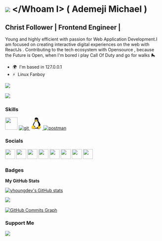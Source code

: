 <!--
**mich-sys/mich-sys** is a ✨ _special_ ✨ repository because its `README.md` (this file) appears on your GitHub profile.

Here are some ideas to get you started:

- 🔭 I’m currently working on ...
- 🌱 I’m currently learning ...
- 👯 I’m looking to collaborate on ...
- 🤔 I’m looking for help with ...
- 💬 Ask me about ...
- 📫 How to reach me: ...
- 😄 Pronouns: ...
- ⚡ Fun fact: ...
-->


 

 
 ![](https://user-images.githubusercontent.com/18350557/176309783-0785949b-9127-417c-8b55-ab5a4333674e.gif) </Whoam I> ( Ademeji Michael )
====================================================================================================================================

Christ Follower | Frontend Engineer | 
------------------------------------------------------------

Young and highly efficient with passion for Web Application Development.I am focused on creating interactive digital experiences on the web with ReactJs . Contributing to the tech ecosystem with Opensource , because the Future is Open, when I'm bored i play Call Of Duty and go for walks 🛼
 
* 🌍  I'm based in 127.0.0.1
* ⚡  Linux Fanboy 



<a href="https://twitter.com/mich_sys" target="_blank" rel="noreferrer"><img
src="https://img.shields.io/twitter/follow/mich-sys?label=Follow%20%40mich-sys&logo=twitter&style=for-the-badge&color=22c55e&labelColor=181824" /></a>

<a href="https://github.com/mich_sys" target="_blank" rel="noreferrer"><img
src="https://img.shields.io/github/followers/mich-sys?logo=github&style=for-the-badge&color=22c55e&labelColor=181824" /></a>


                                                                                                                                             
### Skills



 <img src="https://www.vectorlogo.zone/logos/reactjs/reactjs-icon.svg" width="40" height="40"/> </a> <a href="https://git-scm.com/" target="_blank" rel="noreferrer"> <img src="https://www.vectorlogo.zone/logos/git-scm/git-scm-icon.svg" alt="git" width="40" height="40"/> </a> <a href="https://www.linux.org/" target="_blank" rel="noreferrer"> <img src="https://raw.githubusercontent.com/devicons/devicon/master/icons/linux/linux-original.svg" alt="linux" width="40" height="40"/> </a> <a href="https://postman.com" target="_blank" rel="noreferrer"> <img src="https://www.vectorlogo.zone/logos/getpostman/getpostman-icon.svg" alt="postman" width="40" height="40"/> </a> </p>



### Socials

<p align="left"> <a href="https://www.behance.com/yhoungdev" target="_blank" rel="noreferrer"><img src="https://raw.githubusercontent.com/danielcranney/readme-generator/main/public/icons/socials/behance.svg" width="32" height="32" /></a> <a href="https://discord.com/users/obiabo" target="_blank" rel="noreferrer"><img src="https://raw.githubusercontent.com/danielcranney/readme-generator/main/public/icons/socials/discord.svg" width="32" height="32" /></a> <a href="https://www.github.com/yhoungdev" target="_blank" rel="noreferrer"><img src="https://raw.githubusercontent.com/danielcranney/readme-generator/main/public/icons/socials/github-dark.svg" width="32" height="32" /></a> <a href="https://@Obiabo.hashnode.dev" target="_blank" rel="noreferrer"><img src="https://raw.githubusercontent.com/danielcranney/readme-generator/main/public/icons/socials/hashnode.svg" width="32" height="32" /></a> <a href="https://www.linkedin.com/in/obiabo-immanuel-5a66371aa/" target="_blank" rel="noreferrer"><img src="https://raw.githubusercontent.com/danielcranney/readme-generator/main/public/icons/socials/linkedin.svg" width="32" height="32" /></a> <a href="https://www.stackoverflow.com/users/ejeh-obiaob-emmaneul" target="_blank" rel="noreferrer"><img src="https://raw.githubusercontent.com/danielcranney/readme-generator/main/public/icons/socials/stackoverflow.svg" width="32" height="32" /></a> <a href="https://www.twitter.com/obiabo_immanuel " target="_blank" rel="noreferrer"><img src="https://raw.githubusercontent.com/danielcranney/readme-generator/main/public/icons/socials/twitter.svg" width="32" height="32" /></a> <a href="https://www.twitch.tv/obiabo" target="_blank" rel="noreferrer"><img src="https://raw.githubusercontent.com/danielcranney/readme-generator/main/public/icons/socials/twitch.svg" width="32" height="32" /></a></p>

### Badges

<b>My GitHub Stats</b>

<a href="http://www.github.com/yhoungdev"><img src="https://github-readme-stats.vercel.app/api?username=yhoungdev&show_icons=true&hide=&count_private=true&title_color=f97316&text_color=14b8a6&icon_color=22c55e&bg_color=181824&hide_border=true&show_icons=true" alt="yhoungdev's GitHub stats" /></a>

<a href="http://www.github.com/yhoungdev"><img src="https://github-readme-streak-stats.herokuapp.com/?user=yhoungdev&stroke=14b8a6&background=181824&ring=f97316&fire=f97316&currStreakNum=14b8a6&currStreakLabel=f97316&sideNums=14b8a6&sideLabels=14b8a6&dates=14b8a6&hide_border=true" /></a>

<a href="http://www.github.com/yhoungdev"><img src="https://activity-graph.herokuapp.com/graph?username=yhoungdev&bg_color=181824&color=14b8a6&line=22c55e&point=14b8a6&area_color=181824&area=true&hide_border=true&custom_title=GitHub%20Commits%20Graph" alt="GitHub Commits Graph" /></a>



### Support Me

<a href="https://www.buymeacoffee.com/obiabo"><img src="https://cdn.buymeacoffee.com/buttons/v2/default-yellow.png" width="200" /></a>
